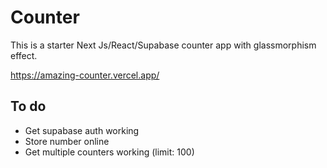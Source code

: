 # Counter
This is a starter Next Js/React/Supabase counter app with glassmorphism effect.

https://amazing-counter.vercel.app/

## To do
- Get supabase auth working
- Store number online
- Get multiple counters working (limit: 100)

